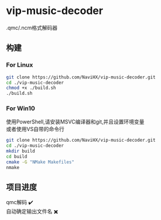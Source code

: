 # vip-music-decoder

.qmc/.ncm格式解码器

## 构建

### For Linux

```bash
git clone https://github.com/NaviHX/vip-music-decoder.git
cd ./vip-music-decoder
chmod +x ./build.sh
./build.sh
```

### For Win10

使用PowerShell,请安装MSVC编译器和git,并且设置环境变量  
或者使用VS自带的命令行

```bash
git clone https://github.com/NaviHX/vip-music-decoder.git
cd ./vip-music-decoder
mkdir build
cd build
cmake -G "NMake Makefiles"
nmake
```

## 项目进度

qmc解码 :heavy_check_mark:  
自动确定输出文件名 :heavy_multiplication_x:

